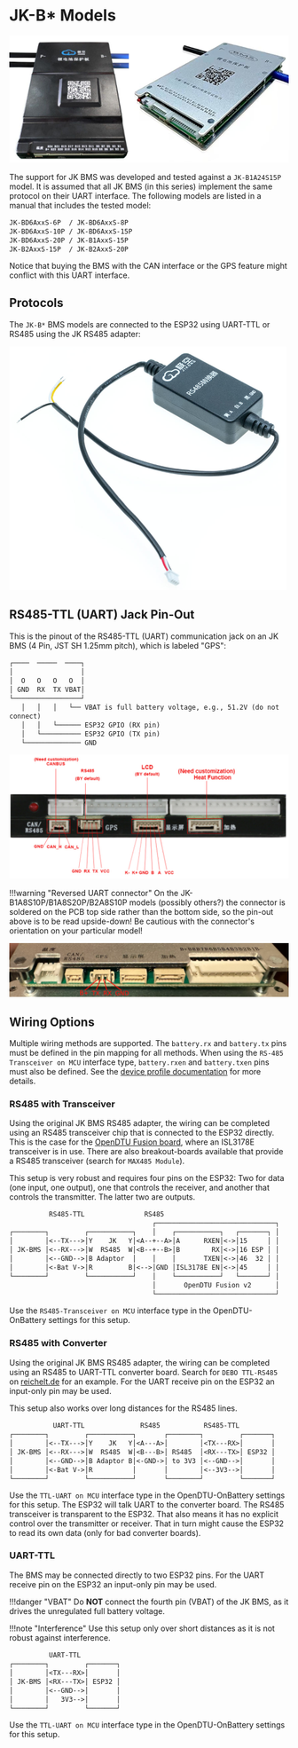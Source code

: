 # JK-B* Models

![JK-B* Models](../../assets/images/hardware/jkbms/old_style.png)

The support for JK BMS was developed and tested against a `JK-B1A24S15P`
model. It is assumed that all JK BMS (in this series) implement the same
protocol on their UART interface. The following models are listed in a manual
that includes the tested model:

```
JK-BD6AxxS-6P  / JK-BD6AxxS-8P
JK-BD6AxxS-10P / JK-BD6AxxS-15P
JK-BD6AxxS-20P / JK-B1AxxS-15P
JK-B2AxxS-15P  / JK-B2AxxS-20P
```

Notice that buying the BMS with the CAN interface or the GPS feature might
conflict with this UART interface.

## Protocols

The `JK-B*` BMS models are connected to the ESP32 using UART-TTL or RS485 using
the JK RS485 adapter:

![RS485 Adaptor](../../assets/images/hardware/jkbms/rs485_adaptor.png)

## RS485-TTL (UART) Jack Pin-Out

This is the pinout of the RS485-TTL (UART) communication jack on an JK BMS (4
Pin, JST SH 1.25mm pitch), which is labeled "GPS":

```
┌────  ─────  ────┐
│                 │
│  O   O   O   O  │
│ GND  RX  TX VBAT│
└─────────────────┘
   │   │   │   └── VBAT is full battery voltage, e.g., 51.2V (do not connect)
   │   │   └────── ESP32 GPIO (RX pin)
   │   └────────── ESP32 GPIO (TX pin)
   └────────────── GND
```

![Port Overview](../../assets/images/hardware/jkbms/old_style_port_overview.png)

!!!warning "Reversed UART connector"
    On the JK-B1A8S10P/B1A8S20P/B2A8S10P models (possibly others?) the
    connector is soldered on the PCB top side rather than the bottom side, so
    the pin-out above is to be read upside-down! Be cautious with the
    connector's orientation on your particular model!

![Reversed Connector](../../assets/images/hardware/jkbms/reversed_UART_connector.png)

## Wiring Options

Multiple wiring methods are supported. The `battery.rx` and `battery.tx` pins
must be defined in the pin mapping for all methods. When using the `RS-485
Transceiver on MCU` interface type, `battery.rxen` and `battery.txen` pins must
also be defined. See the [device profile documentation](../../firmware/device_profiles.md)
for more details.

### RS485 with Transceiver

Using the original JK BMS RS485 adapter, the wiring can be completed using an
RS485 transceiver chip that is connected to the ESP32 directly. This is the
case for the [OpenDTU Fusion board](../../3rd_party/opendtu_fusion.md), where
an ISL3178E transceiver is in use. There are also breakout-boards available
that provide a RS485 transceiver (search for `MAX485 Module`).

This setup is very robust and requires four pins on the ESP32: Two for data
(one input, one output), one that controls the receiver, and another that
controls the transmitter. The latter two are outputs.

```
          RS485-TTL               RS485
                                    ┌──────────────────────────────┐
┌────────┐         ┌───────────┐    │    ┌───────────┐   ┌───────┐ │
│        │<--TX--->│Y    JK   Y│<A--+--A>│A      RXEN│<->│15     │ │
│ JK-BMS │<--RX--->│W  RS485  W│<B--+--B>│B        RX│<->│16 ESP │ │
│        │<--GND-->│B Adaptor  │    │    │       TXEN│<->│46  32 │ │
│        │<-Bat V->│R         B│<-->│GND │ISL3178E EN│<->│45     │ │
└────────┘         └───────────┘    │    └───────────┘   └───────┘ │
                                    │       OpenDTU Fusion v2      │
                                    └──────────────────────────────┘
```

Use the `RS485-Transceiver on MCU` interface type in the OpenDTU-OnBattery
settings for this setup.

### RS485 with Converter

Using the original JK BMS RS485 adapter, the wiring can be completed using an
RS485 to UART-TTL converter board. Search for `DEBO TTL-RS485` on
[reichelt.de](https://www.reichelt.de/entwicklerboard-uart-ttl-zu-rs485-converter-debo-ttl-rs485-p316262.html)
for an example. For the UART receive pin on the ESP32 an input-only pin may be
used.

This setup also works over long distances for the RS485 lines.

```
           UART-TTL              RS485           RS485-TTL
┌────────┐         ┌───────────┐       ┌────────┐         ┌───────┐
│        │<--TX--->│Y    JK   Y│<A---A>│        │<TX---RX>│       │
│ JK-BMS │<--RX--->│W  RS485  W│<B---B>│ RS485  │<RX---TX>│ ESP32 │
│        │<--GND-->│B Adaptor B│<-GND->│ to 3V3 │<--GND-->│       │
│        │<-Bat V->│R          │       │        │<--3V3-->│       │
└────────┘         └───────────┘       └────────┘         └───────┘
```

Use the `TTL-UART on MCU` interface type in the OpenDTU-OnBattery settings for
this setup. The ESP32 will talk UART to the converter board. The RS485
transceiver is transparent to the ESP32. That also means it has no explicit
control over the transmitter or receiver. That in turn might cause the ESP32 to
read its own data (only for bad converter boards).

### UART-TTL

The BMS may be connected directly to two ESP32 pins. For the UART receive pin
on the ESP32 an input-only pin may be used.

!!!danger "VBAT"
    Do **NOT** connect the fourth pin (VBAT) of the JK BMS, as it drives the
    unregulated full battery voltage.

!!!note "Interference"
    Use this setup only over short distances as it is not robust against
    interference.

```
          UART-TTL
┌────────┐         ┌───────┐
│        │<TX---RX>│       │
│ JK-BMS │<RX---TX>│ ESP32 │
│        │<--GND-->│       │
│        │   3V3-->│       │
└────────┘         └───────┘
```

Use the `TTL-UART on MCU` interface type in the OpenDTU-OnBattery settings for this setup.
